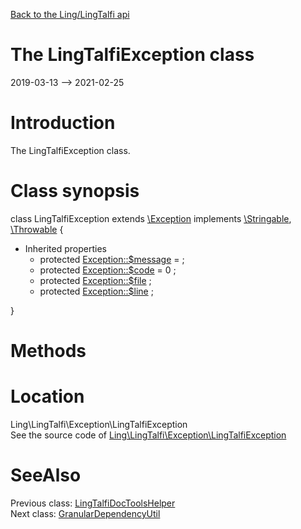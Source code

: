 [Back to the Ling/LingTalfi api](https://github.com/lingtalfi/LingTalfi/blob/master/doc/api/Ling/LingTalfi.md)



The LingTalfiException class
================
2019-03-13 --> 2021-02-25






Introduction
============

The LingTalfiException class.



Class synopsis
==============


class <span class="pl-k">LingTalfiException</span> extends [\Exception](http://php.net/manual/en/class.exception.php) implements [\Stringable](https://wiki.php.net/rfc/stringable), [\Throwable](http://php.net/manual/en/class.throwable.php) {

- Inherited properties
    - protected  [Exception::$message](#property-message) =  ;
    - protected  [Exception::$code](#property-code) = 0 ;
    - protected  [Exception::$file](#property-file) ;
    - protected  [Exception::$line](#property-line) ;

}






Methods
==============






Location
=============
Ling\LingTalfi\Exception\LingTalfiException<br>
See the source code of [Ling\LingTalfi\Exception\LingTalfiException](https://github.com/lingtalfi/LingTalfi/blob/master/Exception/LingTalfiException.php)



SeeAlso
==============
Previous class: [LingTalfiDocToolsHelper](https://github.com/lingtalfi/LingTalfi/blob/master/doc/api/Ling/LingTalfi/DocTools/LingTalfiDocToolsHelper.md)<br>Next class: [GranularDependencyUtil](https://github.com/lingtalfi/LingTalfi/blob/master/doc/api/Ling/LingTalfi/GranularDependency/GranularDependencyUtil.md)<br>
